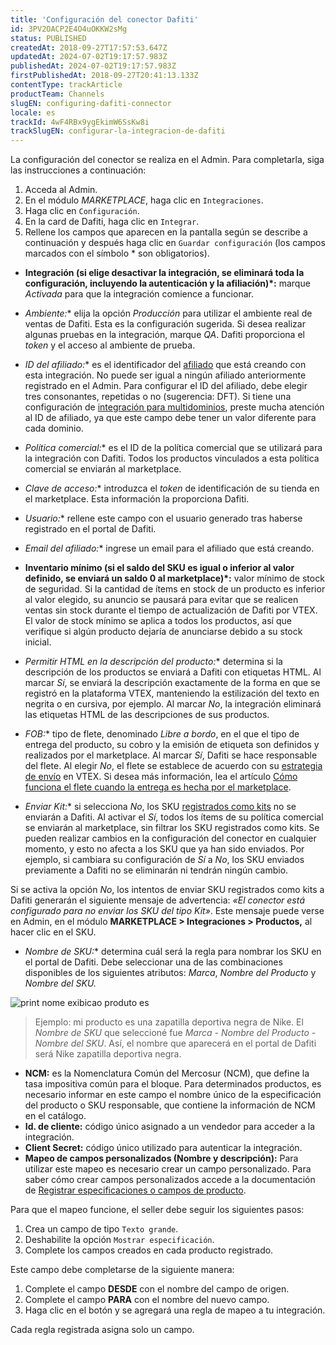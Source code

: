 ```yaml
---
title: 'Configuración del conector Dafiti'
id: 3PV2OACP2E4O4uOKKW2sMg
status: PUBLISHED
createdAt: 2018-09-27T17:57:53.647Z
updatedAt: 2024-07-02T19:17:57.983Z
publishedAt: 2024-07-02T19:17:57.983Z
firstPublishedAt: 2018-09-27T20:41:13.133Z
contentType: trackArticle
productTeam: Channels
slugEN: configuring-dafiti-connector
locale: es
trackId: 4wF4RBx9ygEkimW6SsKw8i
trackSlugEN: configurar-la-integracion-de-dafiti
---
```


La configuración del conector se realiza en el Admin. Para completarla, siga las instrucciones a continuación:

1. Acceda al Admin.
2. En el módulo _MARKETPLACE_, haga clic en `Integraciones`.
3. Haga clic en `Configuración`.
4. En la card de Dafiti, haga clic en `Integrar`.
5. Rellene los campos que aparecen en la pantalla según se describe a continuación y después haga clic en `Guardar configuración` (los campos marcados con el símbolo * son obligatorios).

- **Integración (si elige desactivar la integración, se eliminará toda la configuración, incluyendo la autenticación y la afiliación)*:** marque _Activada_ para que la integración comience a funcionar.

- **Ambiente*:** elija la opción _Producción_ para utilizar el ambiente real de ventas de Dafiti. Esta es la configuración sugerida. Si desea realizar algunas pruebas en la integración, marque _QA_. Dafiti proporciona el _token_ y el acceso al ambiente de prueba.

- **ID del afiliado*:** es el identificador del [afiliado](https://help.vtex.com/es/tutorial/o-que-e-afiliado) que está creando con esta integración. No puede ser igual a ningún afiliado anteriormente registrado en el Admin. Para configurar el ID del afiliado, debe elegir tres consonantes, repetidas o no (sugerencia: DFT). Si tiene una configuración de [integración para multidominios](https://help.vtex.com/es/tutorial/como-criar-multiloja-multidominio), preste mucha atención al ID de afiliado, ya que este campo debe tener un valor diferente para cada dominio.

- **Política comercial*:** es el ID de la política comercial que se utilizará para la integración con Dafiti. Todos los productos vinculados a esta política comercial se enviarán al marketplace.

- **Clave de acceso*:** introduzca el _token_ de identificación de su tienda en el marketplace. Esta información la proporciona Dafiti.

- **Usuario*:** rellene este campo con el usuario generado tras haberse registrado en el portal de Dafiti.

- **Email del afiliado*:** ingrese un email para el afiliado que está creando.

- **Inventario mínimo (si el saldo del SKU es igual o inferior al valor definido, se enviará un saldo 0 al marketplace)*:** valor mínimo de stock de seguridad. Si la cantidad de ítems en stock de un producto es inferior al valor elegido, su anuncio se pausará para evitar que se realicen ventas sin stock durante el tiempo de actualización de Dafiti por VTEX. El valor de stock mínimo se aplica a todos los productos, así que verifique si algún producto dejaría de anunciarse debido a su stock inicial.

- **Permitir HTML en la descripción del producto*:** determina si la descripción de los productos se enviará a Dafiti con etiquetas HTML. Al marcar _Sí_, se enviará la descripción exactamente de la forma en que se registró en la plataforma VTEX, manteniendo la estilización del texto en negrita o en cursiva, por ejemplo. Al marcar _No_, la integración eliminará las etiquetas HTML de las descripciones de sus productos.

- **FOB*:** tipo de flete, denominado _Libre a bordo_, en el que el tipo de entrega del producto, su cobro y la emisión de etiqueta son definidos y realizados por el marketplace. Al marcar _Sí_, Dafiti se hace responsable del flete. Al elegir _No_, el flete se establece de acuerdo con su [estrategia de envío](https://help.vtex.com/es/tracks/logistica-101--13TFDwDttPl9ki9OXQhyjx/55MezrFTw2limlgT7KUg6l) en VTEX. Si desea más información, lea el artículo [Cómo funciona el flete cuando la entrega es hecha por el marketplace](https://help.vtex.com/es/tutorial/como-funciona-o-frete-quando-o-marketplace-faz-a-entrega--EY1l6tYW3IUquwwwcQqwQ).

- **Enviar Kit*:** si selecciona _No_, los SKU [registrados como kits](https://help.vtex.com/es/tutorial/cadastrando-kit--tutorials_215) no se enviarán a Dafiti. Al activar el _Sí_, todos los ítems de su política comercial se enviarán al marketplace, sin filtrar los SKU registrados como kits. Se pueden realizar cambios en la configuración del conector en cualquier momento, y esto no afecta a los SKU que ya han sido enviados. Por ejemplo, si cambiara su configuración de _Sí_ a _No_, los SKU enviados previamente a Dafiti no se eliminarán ni tendrán ningún cambio.

  <div class="alert alert-info">
Si se activa la opción <i>No</i>, los intentos de enviar SKU registrados como kits a Dafiti generarán el siguiente mensaje de advertencia: <i>«El conector está configurado para no enviar los SKU del tipo Kit»</i>. Este mensaje puede verse en Admin, en el módulo <b>MARKETPLACE > Integraciones > Productos,</b> al hacer clic en el SKU.
</div>

- **Nombre de SKU*:** determina cuál será la regla para nombrar los SKU en el portal de Dafiti. Debe seleccionar una de las combinaciones disponibles de los siguientes atributos: _Marca_, _Nombre del Producto_ y _Nombre del SKU._

![print nome exibicao produto es](//images.ctfassets.net/alneenqid6w5/3MiGbDbIXFGiawLcXjji5w/35e795635bba7aa025facd31d63d76d7/print_nome_exibicao_produto_es.png)

> Ejemplo: mi producto es una zapatilla deportiva negra de Nike. El _Nombre de SKU_ que seleccioné fue _Marca - Nombre del Producto - Nombre del SKU_. Así, el nombre que aparecerá en el portal de Dafiti será Nike zapatilla deportiva negra.

- **NCM:** es la Nomenclatura Común del Mercosur (NCM), que define la tasa impositiva común para el bloque. Para determinados productos, es necesario informar en este campo el nombre único de la especificación del producto o SKU responsable, que contiene la información de NCM en el catálogo.
- **Id. de cliente:** código único asignado a un vendedor para acceder a la integración.
- **Client Secret:** código único utilizado para autenticar la integración.
- **Mapeo de campos personalizados (Nombre y descripción):** Para utilizar este mapeo es necesario crear un campo personalizado. Para saber cómo crear campos personalizados accede a la documentación de [Registrar especificaciones o campos de producto](https://help.vtex.com/es/tutorial/criando-um-campo-de-produto--tutorials_106).

Para que el mapeo funcione, el seller debe seguir los siguientes pasos:

1. Crea un campo de tipo `Texto grande`.  
2. Deshabilite la opción `Mostrar especificación`.  
3. Complete los campos creados en cada producto registrado.  

Este campo debe completarse de la siguiente manera:

1. Complete el campo **DESDE** con el nombre del campo de origen.  
2. Complete el campo **PARA** con el nombre del nuevo campo.  
3. Haga clic en el botón <i class="fas fa-plus" aria-hidden="true"></i> y se agregará una regla de mapeo a tu integración.  

<div class = "alert alert-info">
Cada regla registrada asigna solo un campo.

